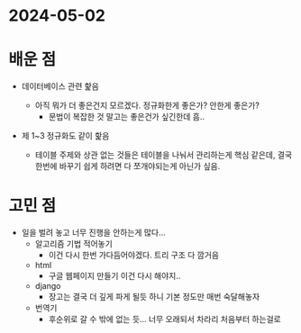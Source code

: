 # 2024-05-02

# 배운 점
- 데이터베이스 관련 핥음
  - 아직 뭐가 더 좋은건지 모르겠다. 정규화한게 좋은가? 안한게 좋은가?
    - 문법이 복잡한 것 말고는 좋은건가 싶긴한데 흠..

- 제 1~3 정규화도 같이 핥음
  - 테이블 주제와 상관 없는 것들은 테이블을 나눠서 관리하는게 핵심 같은데, 결국 한번에 바꾸기 쉽게 하려면 다 쪼개야되는게 아닌가 싶음.


# 고민 점
- 일을 벌려 놓고 너무 진행을 안하는게 많다...
  - 알고리즘 기법 적어놓기
    - 이건 다시 한번 가다듬어야겠다. 트리 구조 다 깜거음
  - html
    - 구글 웹페이지 만들기 이건 다시 해야지..
  - django
    - 장고는 결국 더 깊게 파게 될듯 하니 기본 정도만 매번 숙달해놓자
  - 번역기 
    - 후순위로 갈 수 밖에 없는 듯... 너무 오래되서 차라리 처음부터 하는걸로

    